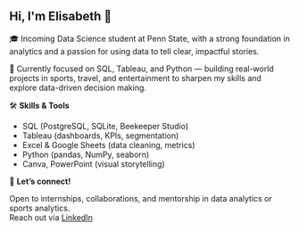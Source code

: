 ## Hi, I'm Elisabeth 👋

🎓 Incoming Data Science student at Penn State, with a strong foundation in analytics and a passion for using data to tell clear, impactful stories.

🚀 Currently focused on SQL, Tableau, and Python — building real-world projects in sports, travel, and entertainment to sharpen my skills and explore data-driven decision making.

🛠️ **Skills & Tools** 
- SQL (PostgreSQL, SQLite, Beekeeper Studio)  
- Tableau (dashboards, KPIs, segmentation)  
- Excel & Google Sheets (data cleaning, metrics)  
- Python (pandas, NumPy, seaborn)  
- Canva, PowerPoint (visual storytelling)


💬 **Let’s connect!**

Open to internships, collaborations, and mentorship in data analytics or sports analytics.  
Reach out via [LinkedIn](https://www.linkedin.com/in/elisabethhadzic)
